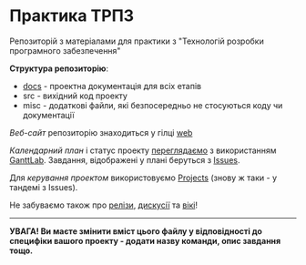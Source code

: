 # Практика ТРПЗ

Репозиторій з матеріалами для практики з "Технологій розробки програмного забезпечення" 

**Структура репозиторію**:
* [docs](docs/README.md) - проектна документація для всіх етапів
* src - вихідний код проекту
* misc - додаткові файли, які безпосередньо не стосуються коду чи документації

*Веб-сайт* репозиторію знаходиться у гілці [web](https://github.com/liketaurus/SE-practice-template/tree/web)

*Календарний план* і статус проекту [переглядаємо](https://app.ganttlab.com/) з використанням [GanttLab](https://github.com/ganttlab/ganttlab). Завдання, відображені у плані беруться з [Issues](https://github.com/liketaurus/SE-practice-template/issues). 

Для *керування проектом* використовуємо [Projects](https://github.com/liketaurus/SE-practice-template/projects) (знову ж таки - у тандемі з Issues).

Не забуваємо також про [релізи](https://github.com/liketaurus/SE-practice-template/releases), [дискусії](https://github.com/liketaurus/SE-practice-template/discussions) та [вікі](https://github.com/liketaurus/SE-practice-template/wiki)!

---

**УВАГА! Ви маєте змінити вміст цього файлу у відповідності до специфіки вашого проекту - додати назву команди, опис завдання тощо.**
